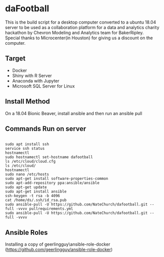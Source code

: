 # daFootball

This is the build script for a desktop computer converted to a ubuntu 18.04 server to be used as a collaboration platform for a data and analytics charity hackathon by Chevron Modeling and Analytics team for BakerRipley. Special thanks to Microcenter(in Houston) for giving us a discount on the computer.



## Target
- Docker
- Shiny with R Server
- Anaconda with Jupyter
- Microsoft SQL Server for Linux

## Install Method
On a 18.04 Bionic Beaver, install ansible and then run an ansible pull

## Commands Run on server
```console       

sudo apt install ssh
service ssh status
hostnamectl
sudo hostnamectl set-hostname dafootball
ls /etc/cloud/cloud.cfg
ls /etc/cloud/
hostnamectl
sudo nano /etc/hosts
sudo apt-get install software-properties-common
sudo apt-add-repository ppa:ansible/ansible
sudo apt-get update
sudo apt-get install ansible
ssh-keygen -t rsa -b 4096
cat /home/ds/.ssh/id_rsa.pub
sudo ansible-pull -U https://github.com/NateChurch/dafootball.git --full -vvvv pullrequirements.yml
sudo ansible-pull -U https://github.com/NateChurch/dafootball.git --full -vvvv
   ```

## Ansible Roles
Installing a copy of geerlingguy\ansible-role-docker (https://github.com/geerlingguy/ansible-role-docker)
